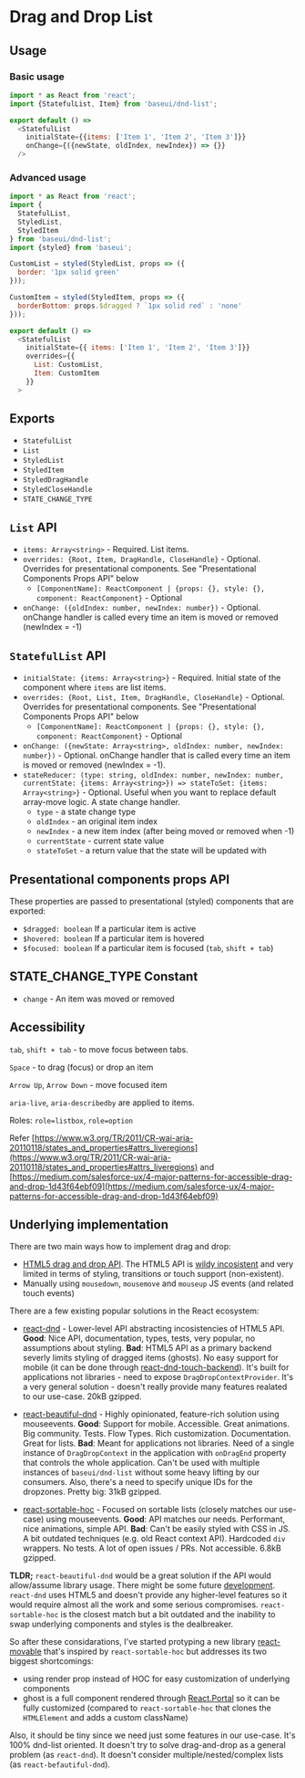 # Drag and Drop List

## Usage

### Basic usage

```js
import * as React from 'react';
import {StatefulList, Item} from 'baseui/dnd-list';

export default () =>
  <StatefulList
    initialState={{items: ['Item 1', 'Item 2', 'Item 3']}}
    onChange={({newState, oldIndex, newIndex}) => {}}
  />
```

### Advanced usage

```js
import * as React from 'react';
import {
  StatefulList,
  StyledList,
  StyledItem
} from 'baseui/dnd-list';
import {styled} from 'baseui';

CustomList = styled(StyledList, props => ({
  border: '1px solid green'
}));

CustomItem = styled(StyledItem, props => ({
  borderBottom: props.$dragged ? `1px solid red` : 'none'
}));

export default () =>
  <StatefulList
    initialState={{ items: ['Item 1', 'Item 2', 'Item 3']}}
    overrides={{
      List: CustomList,
      Item: CustomItem
    }}
  >
```

## Exports

* `StatefulList`
* `List`
* `StyledList`
* `StyledItem`
* `StyledDragHandle`
* `StyledCloseHandle`
* `STATE_CHANGE_TYPE`

## `List` API

* `items: Array<string>` - Required.
  List items.
* `overrides: {Root, Item, DragHandle, CloseHandle}` - Optional.
  Overrides for presentational components. See "Presentational Components Props API" below
  * `[ComponentName]: ReactComponent | {props: {}, style: {}, component: ReactComponent}` - Optional
* `onChange: ({oldIndex: number, newIndex: number})` - Optional.
  onChange handler is called every time an item is moved or removed (newIndex = -1)

## `StatefulList` API

* `initialState: {items: Array<string>}` - Required.
  Initial state of the component where `items` are list items.
* `overrides: {Root, List, Item, DragHandle, CloseHandle}` - Optional.
  Overrides for presentational components. See "Presentational Components Props API" below
  * `[ComponentName]: ReactComponent | {props: {}, style: {}, component: ReactComponent}` - Optional
* `onChange: ({newState: Array<string>, oldIndex: number, newIndex: number})` - Optional.
  onChange handler that is called every time an item is moved or removed (newIndex = -1).
* `stateReducer: (type: string, oldIndex: number, newIndex: number, currentState: {items: Array<string>}) => stateToSet: {items: Array<string>}` - Optional. Useful when you want to replace default array-move logic.
  A state change handler.
  * `type` - a state change type
  * `oldIndex` - an original item index
  * `newIndex` - a new item index (after being moved or removed when -1)
  * `currentState` - current state value
  * `stateToSet` - a return value that the state will be updated with

## Presentational components props API

These properties are passed to presentational (styled) components that are exported:

* `$dragged: boolean` If a particular item is active
* `$hovered: boolean` If a particular item is hovered
* `$focused: boolean` If a particular item is focused (`tab`, `shift + tab`)

## STATE_CHANGE_TYPE Constant

* `change` - An item was moved or removed

## Accessibility

`tab`, `shift + tab` - to move focus between tabs.

`Space` - to drag (focus) or drop an item

`Arrow Up`, `Arrow Down` - move focused item

`aria-live`, `aria-describedby` are applied to items.

Roles: `role=listbox`, `role=option`

Refer [https://www.w3.org/TR/2011/CR-wai-aria-20110118/states_and_properties#attrs_liveregions](https://www.w3.org/TR/2011/CR-wai-aria-20110118/states_and_properties#attrs_liveregions)
and [https://medium.com/salesforce-ux/4-major-patterns-for-accessible-drag-and-drop-1d43f64ebf09](https://medium.com/salesforce-ux/4-major-patterns-for-accessible-drag-and-drop-1d43f64ebf09)

## Underlying implementation

There are two main ways how to implement drag and drop:

* [HTML5 drag and drop API](https://developer.mozilla.org/en-US/docs/Web/API/HTML_Drag_and_Drop_API). The HTML5 API is [wildy incosistent](https://www.quirksmode.org/blog/archives/2009/09/the_html5_drag.html) and very limited in terms of styling, transitions or touch support (non-existent).
* Manually using `mousedown`, `mousemove` and `mouseup` JS events (and related touch events)

There are a few existing popular solutions in the React ecosystem:

* [react-dnd](https://github.com/react-dnd/react-dnd) - Lower-level API abstracting incosistencies of HTML5 API. **Good**: Nice API, documentation, types, tests, very popular, no assumptions about styling. **Bad**: HTML5 API as a primary backend severly limits styling of dragged items (ghosts). No easy support for mobile (it can be done through [react-dnd-touch-backend](https://github.com/yahoo/react-dnd-touch-backend)). It's built for applications not libraries - need to expose `DragDropContextProvider`. It's a very general solution - doesn't really provide many features realated to our use-case. 20kB gzipped.

* [react-beautiful-dnd](https://github.com/atlassian/react-beautiful-dnd) - Highly opinionated, feature-rich solution using mouseevents. **Good**: Support for mobile. Accessible. Great animations. Big community. Tests. Flow Types. Rich customization. Documentation. Great for lists. **Bad**: Meant for applications not libraries. Need of a single instance of `DragDropContext` in the application with `onDragEnd` property that controls the whole application. Can't be used with multiple instances of `baseui/dnd-list` without some heavy lifting by our consumers. Also, there's a need to specify unique IDs for the dropzones. Pretty big: 31kB gzipped.

* [react-sortable-hoc](https://github.com/clauderic/react-sortable-hoc) - Focused on sortable lists (closely matches our use-case) using mouseevents. **Good**: API matches our needs. Performant, nice animations, simple API. **Bad**: Can't be easily styled with CSS in JS. A bit outdated techniques (e.g. old React context API). Hardcoded `div` wrappers. No tests. A lot of open issues / PRs. Not accessible. 6.8kB gzipped.

**TLDR;** `react-beautiful-dnd` would be a great solution if the API would allow/assume library usage. There might be some future [development](https://github.com/atlassian/react-beautiful-dnd/issues/302). `react-dnd` uses HTML5 and doesn't provide any higher-level features so it would require almost all the work and some serious compromises. `react-sortable-hoc` is the closest match but a bit outdated and the inability to swap underlying components and styles is the dealbreaker.

So after these considarations, I've started protyping a new library [react-movable](https://github.com/tajo/react-movable/blob/master/examples/index.tsx) that's inspired by `react-sortable-hoc` but addresses its two biggest shortcomings:

* using render prop instead of HOC for easy customization of underlying components
* ghost is a full component rendered through [React.Portal](https://reactjs.org/docs/portals.html) so it can be fully customized (compared to `react-sortable-hoc` that clones the `HTMLElement` and adds a custom className)

Also, it should be tiny since we need just some features in our use-case. It's 100% dnd-list oriented. It doesn't try to solve drag-and-drop as a general problem (as `react-dnd`). It doesn't consider multiple/nested/complex lists (as `react-befautiful-dnd`).